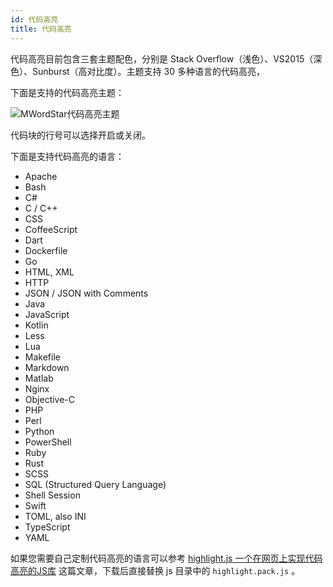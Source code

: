 ```yaml
---
id: 代码高亮
title: 代码高亮
---
```


代码高亮目前包含三套主题配色，分别是 Stack Overflow（浅色）、VS2015（深色）、Sunburst（高对比度）。主题支持 30 多种语言的代码高亮，

下面是支持的代码高亮主题：

![MWordStar代码高亮主题](/docs/highlighting.png)

代码块的行号可以选择开启或关闭。

下面是支持代码高亮的语言：

* Apache
* Bash
* C#
* C / C++
* CSS
* CoffeeScript
* Dart
* Dockerfile
* Go
* HTML, XML
* HTTP
* JSON / JSON with Comments
* Java
* JavaScript
* Kotlin
* Less
* Lua
* Makefile
* Markdown
* Matlab
* Nginx
* Objective-C
* PHP
* Perl
* Python
* PowerShell
* Ruby
* Rust
* SCSS
* SQL (Structured Query Language)
* Shell Session
* Swift
* TOML, also INI
* TypeScript
* YAML

如果您需要自己定制代码高亮的语言可以参考 [highlight.js 一个在网页上实现代码高亮的JS库](https://www.misterma.com/archives/548/) 这篇文章，下载后直接替换 js 目录中的 `highlight.pack.js` 。